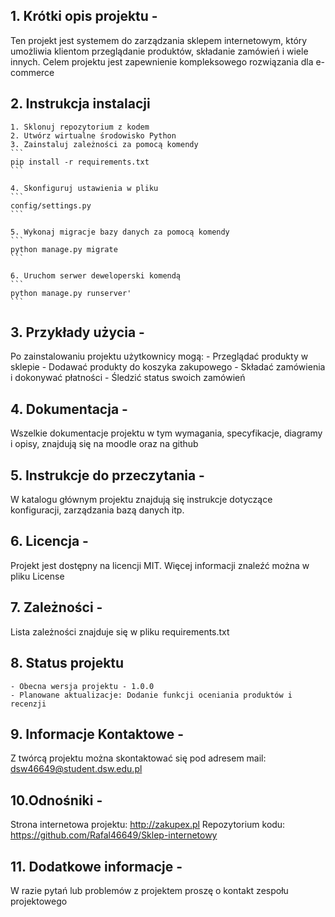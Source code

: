 ## 1. Krótki opis projektu - 
Ten projekt jest systemem do zarządzania sklepem internetowym, który umożliwia klientom przeglądanie produktów, składanie zamówień i wiele innych. Celem projektu jest zapewnienie kompleksowego rozwiązania dla e-commerce

## 2. Instrukcja instalacji
	1. Sklonuj repozytorium z kodem
	2. Utwórz wirtualne środowisko Python
	3. Zainstaluj zależności za pomocą komendy
  	```
	pip install -r requirements.txt
 	```
  
	4. Skonfiguruj ustawienia w pliku
	```
 	config/settings.py
 	```
  
	5. Wykonaj migracje bazy danych za pomocą komendy
  	```
	python manage.py migrate
  	```
   
 	6. Uruchom serwer deweloperski komendą	
 	```
	python manage.py runserver'
	```
 
## 3. Przykłady użycia - 
Po zainstalowaniu projektu użytkownicy mogą:
	- Przeglądać produkty w sklepie
	- Dodawać produkty do koszyka zakupowego
	- Składać zamówienia i dokonywać płatności
	- Śledzić status swoich zamówień

## 4. Dokumentacja - 
Wszelkie dokumentacje projektu w tym wymagania, specyfikacje, diagramy i opisy, znajdują się na moodle oraz na github

## 5. Instrukcje do przeczytania - 
W katalogu głównym projektu znajdują się instrukcje dotyczące konfiguracji, zarządzania bazą danych itp.

## 6. Licencja - 
Projekt jest dostępny na licencji MIT. Więcej informacji znaleźć można w pliku License

## 7. Zależności - 
Lista zależności znajduje się w pliku requirements.txt

## 8. Status projektu
	- Obecna wersja projektu - 1.0.0
	- Planowane aktualizacje: Dodanie funkcji oceniania produktów i recenzji

## 9. Informacje Kontaktowe - 
Z twórcą projektu można skontaktować się pod adresem mail: dsw46649@student.dsw.edu.pl

## 10.Odnośniki - 
Strona internetowa projektu: http://zakupex.pl
Repozytorium kodu: https://github.com/Rafal46649/Sklep-internetowy

## 11. Dodatkowe informacje - 
W razie pytań lub problemów z projektem proszę o kontakt zespołu projektowego
